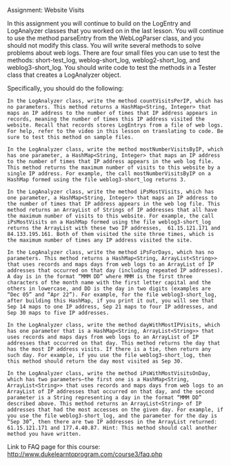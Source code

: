 Assignment: Website Visits

In this assignment you will continue to build on the LogEntry and LogAnalyzer classes that you worked on in the last lesson. You will continue to use the method parseEntry from the WebLogParser class, and you should not modify this class. You will write several methods to solve problems about web logs. There are four small files you can use to test the methods: short-test_log, weblog-short_log, weblog2-short_log, and weblog3-short_log. You should write code to test the methods in a Tester class that creates a LogAnalyzer object. 

Specifically, you should do the following:

    In the LogAnalyzer class, write the method countVisitsPerIP, which has no parameters. This method returns a HashMap<String, Integer> that maps an IP address to the number of times that IP address appears in records, meaning the number of times this IP address visited the website. Recall that records stores LogEntrys from a file of web logs. For help, refer to the video in this lesson on translating to code. Be sure to test this method on sample files. 

    In the LogAnalyzer class, write the method mostNumberVisitsByIP, which has one parameter, a HashMap<String, Integer> that maps an IP address to the number of times that IP address appears in the web log file. This method returns the maximum number of visits to this website by a single IP address. For example, the call mostNumberVisitsByIP on a HashMap formed using the file weblog3-short_log returns 3.

    In the LogAnalyzer class, write the method iPsMostVisits, which has one parameter, a HashMap<String, Integer> that maps an IP address to the number of times that IP address appears in the web log file. This method returns an ArrayList of Strings of IP addresses that all have the maximum number of visits to this website. For example, the call iPsMostVisits on a HashMap formed using the file weblog3-short_log returns the ArrayList with these two IP addresses,  61.15.121.171 and  84.133.195.161. Both of them visited the site three times, which is the maximum number of times any IP address visited the site. 

    In the LogAnalyzer class, write the method iPsForDays, which has no parameters. This method returns a HashMap<String, ArrayList<String>> that uses records and maps days from web logs to an ArrayList of IP addresses that occurred on that day (including repeated IP addresses). A day is in the format “MMM DD” where MMM is the first three characters of the month name with the first letter capital and the others in lowercase, and DD is the day in two digits (examples are “Dec 05” and “Apr 22”). For example, for the file weblog3-short_log, after building this HashMap, if you print it out, you will see that Sep 14 maps to one IP address, Sep 21 maps to four IP addresses, and Sep 30 maps to five IP addresses.

    In the LogAnalyzer class, write the method dayWithMostIPVisits, which has one parameter that is a HashMap<String, ArrayList<String>> that uses records and maps days from web logs to an ArrayList of IP addresses that occurred on that day. This method returns the day that has the most IP address visits. If there is a tie, then return any such day. For example, if you use the file weblog3-short_log, then this method should return the day most visited as Sep 30.

    In the LogAnalyzer class, write the method iPsWithMostVisitsOnDay, which has two parameters—the first one is a HashMap<String, ArrayList<String>> that uses records and maps days from web logs to an ArrayList of IP addresses that occurred on that day, and the second parameter is a String representing a day in the format “MMM DD” described above. This method returns an ArrayList<String> of IP addresses that had the most accesses on the given day. For example, if you use the file weblog3-short_log, and the parameter for the day is “Sep 30”, then there are two IP addresses in the ArrayList returned: 61.15.121.171 and 177.4.40.87. Hint: This method should call another method you have written.

Link to FAQ page for this course: http://www.dukelearntoprogram.com/course3/faq.php 
